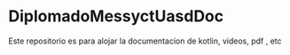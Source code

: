 # DiplomadoMessyctUasdDoc
Este repositorio es para alojar la documentacion de kotlin, videos, pdf , etc
